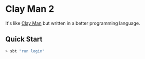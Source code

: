 Clay Man 2
==========

It's like [Clay Man](http://github.com/gulbanana/clayman) but written in a better programming language.

## Quick Start

```bash
> sbt "run login"
```
